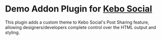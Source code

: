# Demo Addon Plugin for [Kebo Social](https://github.com/kebopowered/wp-kebo-social/)

This plugin adds a custom theme to Kebo Social's Post Sharing feature, allowing designers/developers complete control over the HTML output and styling.